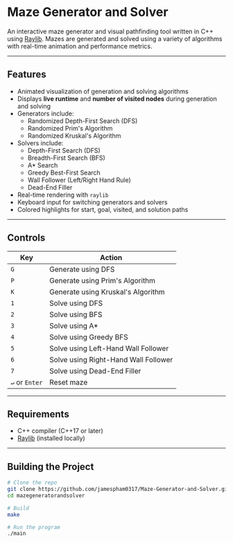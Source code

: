 # Maze Generator and Solver 

An interactive maze generator and visual pathfinding tool written in C++ using [Raylib](https://www.raylib.com/). Mazes are generated and solved using a variety of algorithms with real-time animation and performance metrics.

---

## Features

- Animated visualization of generation and solving algorithms
- Displays **live runtime** and **number of visited nodes** during generation and solving
- Generators include:
  - Randomized Depth-First Search (DFS)
  - Randomized Prim's Algorithm
  - Randomized Kruskal's Algorithm
- Solvers include:
  - Depth-First Search (DFS)
  - Breadth-First Search (BFS)
  - A* Search
  - Greedy Best-First Search
  - Wall Follower (Left/Right Hand Rule)
  - Dead-End Filler
- Real-time rendering with `raylib`
- Keyboard input for switching generators and solvers
- Colored highlights for start, goal, visited, and solution paths

---

## Controls

| Key           | Action                              |
|---------------|-------------------------------------|
| `G`           | Generate using DFS                  |
| `P`           | Generate using Prim's Algorithm     |
| `K`           | Generate using Kruskal's Algorithm  |
| `1`           | Solve using DFS                     |
| `2`           | Solve using BFS                     |
| `3`           | Solve using A*                      |
| `4`           | Solve using Greedy BFS              |
| `5`           | Solve using Left-Hand Wall Follower |
| `6`           | Solve using Right-Hand Wall Follower|
| `7`           | Solve using Dead-End Filler         |
| `↵` or `Enter`| Reset maze                          |

---

## Requirements

- C++ compiler (C++17 or later)
- [Raylib](https://www.raylib.com/) (installed locally)

---

## Building the Project

```bash
# Clone the repo
git clone https://github.com/jamespham0317/Maze-Generator-and-Solver.git
cd mazegeneratorandsolver

# Build
make

# Run the program
./main
